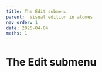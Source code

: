 ```yaml
---
title: The Edit submenu
parent:  Visual edition in atomes
nav_order: 1
date: 2025-04-04
maths: 1
---
```


# The Edit submenu

